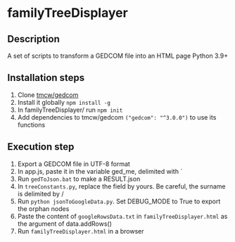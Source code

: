 # familyTreeDisplayer

## Description

A set of scripts to transform a GEDCOM file into an HTML page
Python 3.9+

## Installation steps

1. Clone [tmcw/gedcom](https://github.com/tmcw/gedcom)
2. Install it globally `npm install -g`
3. In familyTreeDisplayer/ run `npm init`
4. Add dependencies to tmcw/gedcom `("gedcom": "^3.0.0")` to use its functions

## Execution step

1. Export a GEDCOM file in UTF-8 format
2. In app.js, paste it in the variable ged_me, delimited with \`
3. Run `gedToJson.bat` to make a RESULT.json
4. In `treeConstants.py`, replace the field by yours. Be careful, the surname is delimited by /
5. Run `python jsonToGoogleData.py`. Set DEBUG_MODE to True to export the orphan nodes
6. Paste the content of `googleRowsData.txt` in `familyTreeDisplayer.html` as the argument of data.addRows()
7. Run `familyTreeDisplayer.html` in a browser
